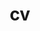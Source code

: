 ---
layout: cv
permalink: /cv/
title: cv
nav: true
nav_order: 5
cv_pdf: cv_tyler_sheaves.pdf
description: Download most recent CV by clicking the PDF icon.
---